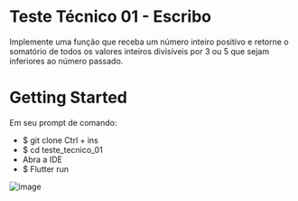# Teste Técnico 01 - Escribo

Implemente uma função que receba um número inteiro positivo e retorne o
somatório de todos os valores inteiros divisíveis por 3 ou 5 que sejam inferiores ao
número passado.

<h1>Getting Started</h1>

Em seu prompt de comando:
* $ git clone Ctrl + ins
* $ cd teste_tecnico_01
* Abra a IDE
* $ Flutter run


![image](https://user-images.githubusercontent.com/43793445/184457040-96cc12f8-610f-49bb-bc81-96070b00e820.png)
